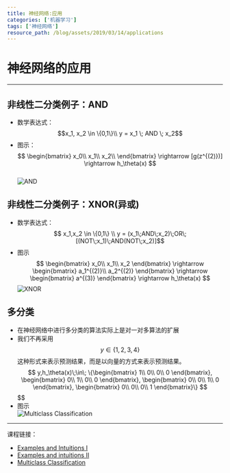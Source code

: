 ```yaml
---
title: 神经网络:应用 
categories: ['机器学习']
tags: ['神经网络']
resource_path: /blog/assets/2019/03/14/applications
---
```


<script type="text/javascript" async src="https://cdn.mathjax.org/mathjax/latest/MathJax.js?config=TeX-MML-AM_CHTML"> </script>

神经网络的应用
===

---

非线性二分类例子：AND
---

* 数学表达式：  
  $$x_1, x_2 \in \{0,1\}\\
  y = x_1 \; AND \; x_2$$
* 图示：  
  $$
  \begin{bmatrix}
  x_0\\ x_1\\ x_2\\
  \end{bmatrix}
  \rightarrow
  [g(z^{(2)})]
  \rightarrow
  h_\theta(x)
  $$  
  ![AND]({{page.resource_path}}/and.png)

非线性二分类例子：XNOR(异或)
---

* 数学表达式：  
  $$ x_1,x_2 \in \{0,1\} \\
  y = (x_1\;AND\;x_2)\;OR\;[(NOT\;x_1)\;AND(NOT\;x_2)]$$
* 图示  
  $$
  \begin{bmatrix}
  x_0\\ x_1\\ x_2
  \end{bmatrix}
  \rightarrow
  \begin{bmatrix}
  a_1^{(2)}\\
  a_2^{(2)}
  \end{bmatrix}
  \rightarrow
  \begin{bmatrix}
  a^{(3)}
  \end{bmatrix}
  \rightarrow
  h_\theta(x)
  $$
  ![XNOR]({{page.resource_path}}/xnor.png)

多分类
---

* 在神经网络中进行多分类的算法实际上是对一对多算法的扩展
* 我们不再采用$$y \in \{1,2,3,4\}$$这种形式来表示预测结果，而是以向量的方式来表示预测结果。
  $$ y,h_\theta(x)\;\in\;
  \{\begin{bmatrix}
  1\\ 0\\ 0\\ 0
  \end{bmatrix},
  \begin{bmatrix}
  0\\ 1\\ 0\\ 0
  \end{bmatrix},
  \begin{bmatrix}
  0\\ 0\\ 1\\ 0
  \end{bmatrix},
  \begin{bmatrix}
  0\\ 0\\ 0\\ 1
  \end{bmatrix}\}
  $$
  $$
  $$
  $$
* 图示  
  ![Multiclass Classification]({{page.resource_path}}/multiclass.png)

- - -

课程链接：  

* [Examples and Intuitions I](https://www.coursera.org/learn/machine-learning/lecture/rBZmG/examples-and-intuitions-i)
* [Examples and intuitions II](https://www.coursera.org/learn/machine-learning/lecture/solUx/examples-and-intuitions-ii)
* [Multiclass Classification](https://www.coursera.org/learn/machine-learning/lecture/gFpiW/multiclass-classification)